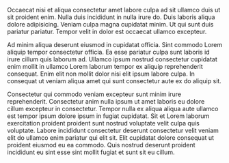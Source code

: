 Occaecat nisi et aliqua consectetur amet labore culpa ad sit ullamco duis ut sit proident enim. Nulla duis incididunt in nulla irure do. Duis laboris aliqua dolore adipisicing. Veniam culpa magna cupidatat minim. Ut qui sunt duis pariatur pariatur. Tempor velit in dolor est occaecat ullamco excepteur.

Ad minim aliqua deserunt eiusmod in cupidatat officia. Sint commodo Lorem aliquip tempor consectetur officia. Ea esse pariatur culpa sunt laboris id irure cillum quis laborum ad. Ullamco ipsum nostrud consectetur cupidatat enim mollit in ullamco Lorem laborum tempor ex aliquip reprehenderit consequat. Enim elit non mollit dolor nisi elit ipsum labore culpa. In consequat ut veniam aliqua amet qui sunt consectetur aute ex do aliquip sit.

Consectetur qui commodo veniam excepteur sunt minim irure reprehenderit. Consectetur anim nulla ipsum ut amet laboris eu dolore cillum excepteur in consectetur. Tempor nulla ex aliqua aliqua aute ullamco est tempor ipsum dolore ipsum in fugiat cupidatat. Sit et Lorem laborum exercitation proident proident sunt nostrud voluptate velit culpa quis voluptate. Labore incididunt consectetur deserunt consectetur velit veniam elit do ullamco enim pariatur qui elit sit. Elit cupidatat dolore consequat ut proident eiusmod eu ea commodo. Quis nostrud deserunt proident incididunt eu sint esse sint mollit fugiat et sunt sit eu cillum.